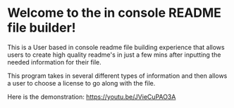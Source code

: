 # Welcome to the in console README file builder!

This is a User based in console readme file building experience that allows users to create high quality readme's in just a few mins after inputting the needed information for their file.

This program takes in several different types of information and then allows a user to choose a license to go along with the file.

Here is the demonstration: https://youtu.be/JVieCuPAO3A
